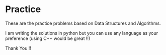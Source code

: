 # Practice

These are the practice problems based on Data Structures and Algorithms.

I am writing the solutions in python but you can use any language as your preference (using C++ would be great !!)

Thank You !!

